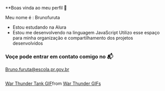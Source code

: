 **Boas vinda ao meu perfil 🫡

Meu nome é : Brunofuruta

- Estou estudando na Alura 
- Estou me desenvolvendo na linguagem JavaScript
  Utilizo esse espaço para minha organização e  compartilhamento dos projetos desenvolvidos

### Voçe pode entrar em contato comigo no 📬

Bruno.furuta@escola.pr.gov.br


![]()
<div class="tenor-gif-embed" data-postid="5387697075703327867" data-share-method="host" data-aspect-ratio="1.53846" data-width="100%"><a href="https://tenor.com/view/war-thunder-tank-dancing-gif-5387697075703327867">War Thunder Tank GIF</a>from <a href="https://tenor.com/search/war+thunder-gifs">War Thunder GIFs</a></div> <script type="text/javascript" async src="https://tenor.com/embed.js"></script>
